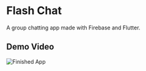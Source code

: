 # Flash Chat
A group chatting app made with Firebase and Flutter.

## Demo Video

![Finished App](https://github.com/londonappbrewery/Images/blob/master/flash_chat_flutter_demo.gif)
